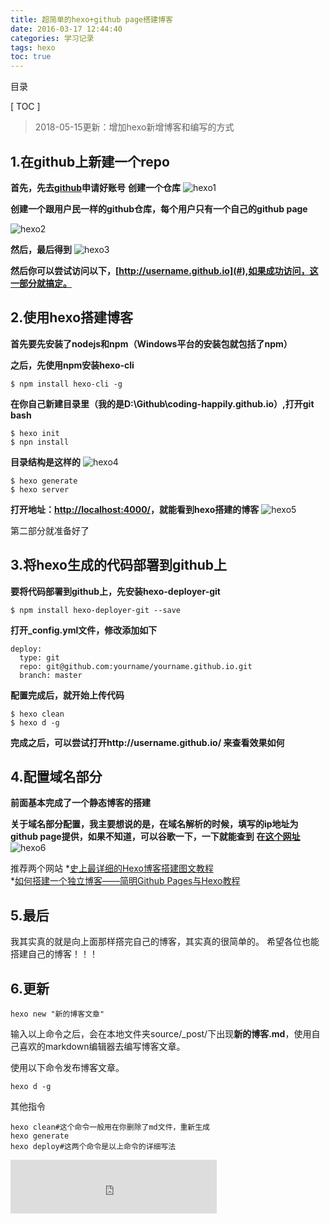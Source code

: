 ```yaml
---
title: 超简单的hexo+github page搭建博客
date: 2016-03-17 12:44:40
categories: 学习记录
tags: hexo
toc: true
---
```

目录

[ TOC ]
> 2018-05-15更新：增加hexo新增博客和编写的方式

## 1.在github上新建一个repo

**首先，先去[github](https://github.com/)申请好账号**
**创建一个仓库**
![hexo1](http://7xry59.com1.z0.glb.clouddn.com/hexo1.jpg)


**创建一个跟用户民一样的github仓库，每个用户只有一个自己的github page**
<!--more-->
![hexo2](http://7xry59.com1.z0.glb.clouddn.com/hexo2.jpg)


**然后，最后得到**
![hexo3](http://7xry59.com1.z0.glb.clouddn.com/hexo3.jpg)


**然后你可以尝试访问以下，[http://username.github.io](#),如果成功访问，这一部分就搞定。**


## 2.使用hexo搭建博客
**首先要先安装了nodejs和npm（Windows平台的安装包就包括了npm）**


**之后，先使用npm安装hexo-cli**
```
$ npm install hexo-cli -g
```


**在你自己新建目录里（我的是D:\Github\coding-happily.github.io）,打开git bash**
```
$ hexo init
$ npn install
```


**目录结构是这样的**
![hexo4](http://7xry59.com1.z0.glb.clouddn.com/hexo4.jpg)

```
$ hexo generate
$ hexo server
```


**打开地址：[http://localhost:4000/](http://localhost:4000/)，就能看到hexo搭建的博客**
![hexo5](http://7xry59.com1.z0.glb.clouddn.com/hexo5.jpg)

第二部分就准备好了

## 3.将hexo生成的代码部署到github上

**要将代码部署到github上，先安装hexo-deployer-git**
```
$ npm install hexo-deployer-git --save
```


**打开_config.yml文件，修改添加如下**
```
deploy:
  type: git
  repo: git@github.com:yourname/yourname.github.io.git
  branch: master
```


**配置完成后，就开始上传代码**
```
$ hexo clean
$ hexo d -g
```


**完成之后，可以尝试打开http://username.github.io/ 来查看效果如何**

## 4.配置域名部分

**前面基本完成了一个静态博客的搭建**

**关于域名部分配置，我主要想说的是，在域名解析的时候，填写的ip地址为github page提供，如果不知道，可以谷歌一下，一下就能查到**
**在[这个网址](https://help.github.com/articles/setting-up-an-apex-domain/)**
![hexo6](http://7xry59.com1.z0.glb.clouddn.com/hexo6.jpg)

推荐两个网站
*[史上最详细的Hexo博客搭建图文教程](https://xuanwo.org/2015/03/26/hexo-intor/)
<br />
*[如何搭建一个独立博客——简明Github Pages与Hexo教程](http://www.jianshu.com/p/05289a4bc8b2)


## 5.最后
我其实真的就是向上面那样撘完自己的博客，其实真的很简单的。
希望各位也能搭建自己的博客！！！

## 6.更新
```shell
hexo new "新的博客文章"
```
输入以上命令之后，会在本地文件夹source/_post/下出现**新的博客.md**，使用自己喜欢的markdown编辑器去编写博客文章。

使用以下命令发布博客文章。

```
hexo d -g
```

其他指令
```
hexo clean#这个命令一般用在你删除了md文件，重新生成
hexo generate
hexo deploy#这两个命令是以上命令的详细写法
```

<iframe frameborder="no" border="0" marginwidth="0" marginheight="0" width=330 height=86 src="http://music.163.com/outchain/player?type=2&id=26524326&auto=1&height=66"></iframe>